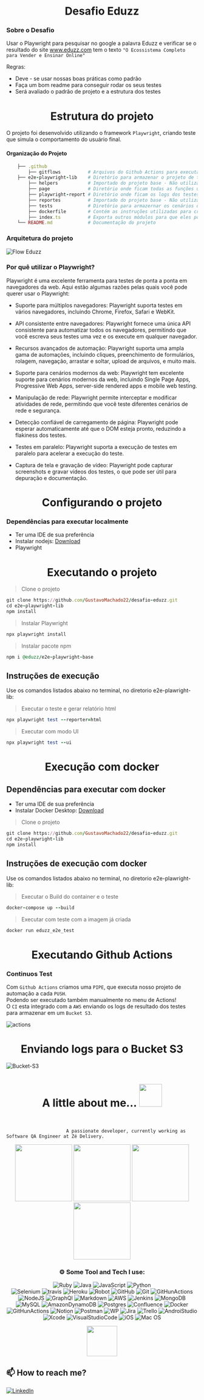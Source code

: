 <h1 align="center">
    Desafio Eduzz
</h1>

### Sobre o Desafio

Usar o Playwright para pesquisar no google a palavra Eduzz e verificar se o resultado do site www.eduzz.com 
tem o texto ```"O Ecossistema Completo para Vender e Ensinar Online"```

Regras:
- Deve - se usar nossas boas práticas como padrão
- Faça um bom readme para conseguir rodar os seus testes
- Será avaliado o padrão de projeto e a estrutura dos testes

<h1 align="center">
Estrutura do projeto
</h1>

O projeto foi desenvolvido utilizando o framework `Playwright`,
criando teste que simula o comportamento do usuário final.

#### Organização do Projeto
```ruby
    ├── .github                   
        ├── gitflows          # Arquivos do Github Actions para executar o CI.
    ├── e2e-playwright-lib    # Diretório para armazenar o projeto de teste. 
        ├── helpers           # Importado do projeto base - Não utilizado.
        ├── page              # Diretório onde ficam todas as funções utilizadas nos testes, subdividida em subpastas. 
        ├── playwright-report # Diretório onde ficam os logs dos testes.
        ├── reportes          # Importado do projeto base - Não utilizado.       
        ├── tests             # Diretório para armazernar os cenários de testes, subdividida em subpastas.
        ├── dockerfile        # Contém as instruções utilizadas para criar uma imagem Docker.
        ├── index.ts          # Exporta outros módulos para que eles possam ser importado         
    └── README.md             # Documentação do projeto
```
    
 ### Arquitetura do projeto   
![Flow Eduzz](https://github.com/GustavoMachado22/desafio-eduzz/assets/64233343/4294cba5-2c30-49d8-90bf-084076c06a90)


### Por quê utilizar o Playwright?
Playwright é uma excelente ferramenta para testes de ponta a ponta em navegadores da web. Aqui estão algumas razões pelas quais você pode querer usar o Playwright:

 - Suporte para múltiplos navegadores: Playwright suporta testes em vários navegadores, incluindo Chrome, Firefox, Safari e WebKit.

 - API consistente entre navegadores: Playwright fornece uma única API consistente para automatizar todos os navegadores, permitindo que você escreva seus testes uma vez e os execute em qualquer navegador.

 - Recursos avançados de automação: Playwright suporta uma ampla gama de automações, incluindo cliques, preenchimento de formulários, rolagem, navegação, arrastar e soltar, upload de arquivos, e muito mais.

 - Suporte para cenários modernos da web: Playwright tem excelente suporte para cenários modernos da web, incluindo Single Page Apps, Progressive Web Apps, server-side rendered apps e mobile web testing.

 - Manipulação de rede: Playwright permite interceptar e modificar atividades de rede, permitindo que você teste diferentes cenários de rede e segurança.

 - Detecção confiável de carregamento de página: Playwright pode esperar automaticamente até que o DOM esteja pronto, reduzindo a flakiness dos testes.

 - Testes em paralelo: Playwright suporta a execução de testes em paralelo para acelerar a execução do teste.

 - Captura de tela e gravação de vídeo: Playwright pode capturar screenshots e gravar vídeos dos testes, o que pode ser útil para depuração e documentação.
 

<h1 align="center">
Configurando o projeto 
</h1>

### Dependências para executar localmente

- Ter uma IDE de sua preferência
- Instalar nodejs: [Download](https://nodejs.org/en/download/current)
- Playwright


<h1 align="center">
Executando o projeto
</h1>

> Clone o projeto
``` ruby
git clone https://github.com/GustavoMachado22/desafio-eduzz.git
cd e2e-playwright-lib
npm install
```

> Instalar Playwright
``` ruby
npx playwright install
```
> Instalar pacote npm
``` ruby
npm i @eduzz/e2e-playwright-base
```

## Instruções de execução 
Use os comandos listados abaixo no terminal, no diretorio e2e-plawright-lib:

> Executar o teste e gerar relatório html
``` ruby
npx playwright test --reporter=html
```

> Executar com modo UI
``` ruby
npx playwright test --ui
```

<h1 align="center">
 Execução com docker
</h1>

## Dependências para executar com docker
- Ter uma IDE de sua preferência
- Instalar Docker Desktop: [Download]([https://nodejs.org/en/download/current](https://www.docker.com/products/docker-desktop/))
  
> Clone o projeto
``` ruby
git clone https://github.com/GustavoMachado22/desafio-eduzz.git
cd e2e-playwright-lib
npm install
```
## Instruções de execução com docker
Use os comandos listados abaixo no terminal, no diretorio e2e-plawright-lib:

> Executar o Build do container e o teste
``` ruby
docker-compose up --build
```

> Executar com teste com a imagem já criada
``` ruby
docker run eduzz_e2e_test
```

<h1 align="center">
Executando Github Actions
</h1>

### Continuos Test
Com `Github Actions` criamos uma `PIPE`, que executa nosso projeto de automação a cada `PUSH`.<br/> 
Podendo ser executado também manualmente no menu de Actions!<br/> 
O `CI` esta integrado com a `AWS` enviando os logs de resultado dos testes para armazenar em um `Bucket S3`.<br/> 

![actions](https://github.com/GustavoMachado22/desafio-eduzz/assets/64233343/65c1bb97-83f3-4e7c-a9b6-78fa10fc2185)


<h1 align="center">
Enviando logs para o Bucket S3
</h1>

![Bucket-S3](https://github.com/GustavoMachado22/desafio-eduzz/assets/64233343/f52a34c3-5d9d-4085-bd78-a413b3a2d08f)






<h1 align="center"> 
 A little about me...  <img src="https://media.giphy.com/media/eJjBP5o1N8tR7Hem2g/giphy.gif" width="60"> 
    </h1>
     <br />
     
                          A passionate developer, currently working as Software QA Engineer at Zé Delivery.


<div align="center">
<img height="150em" src="https://github-profile-summary-cards.vercel.app/api/cards/profile-details?username=GustavoMachado22&theme=radical"/> 
<img height="150em" src="https://github-readme-stats.vercel.app/api?username=GustavoMachado22&show_icons=true&theme=radical&include_all_commits=true&count_private=false&hide_border=true"/> <img height="150em" src="https://github-readme-stats.vercel.app/api/top-langs/?username=GustavoMachado22&layout=compact&langs_count=7&theme=radical&hide_border=true"/> <img height="150em" src="https://github-readme-streak-stats.herokuapp.com/?user=GustavoMachado22&theme=radical&hide_border=true"/>
	 	  	  
###  ⚙️ Some Tool and Tech I use:     
![Ruby](https://img.shields.io/badge/ruby-%23CC342D.svg?style=for-the-badge&logo=ruby&logoColor=white) 
![Java](https://img.shields.io/badge/java-%23ED8B00.svg?style=for-the-badge&logo=java&logoColor=white) 
![JavaScript](https://img.shields.io/badge/javascript-%23323330.svg?style=for-the-badge&logo=javascript&logoColor=%23F7DF1E)
![Python](https://img.shields.io/badge/python-3670A0?style=for-the-badge&logo=python&logoColor=ffdd54) 	     
![Selenium](https://img.shields.io/badge/Selenium-43B02A?style=for-the-badge&logo=Selenium&logoColor=white) 
![travis](https://img.shields.io/badge/travis_CI-3EAAAF?style=for-the-badge&logo=travisci&logoColor=white)
![Heroku](https://img.shields.io/badge/Heroku-430098?style=for-the-badge&logo=heroku&logoColor=white)
![Robot](https://img.shields.io/badge/Robot%20Framework-000000?style=for-the-badge&logo=robot-framework&logoColor=white)
![GitHub](https://img.shields.io/badge/GitHub-100000?style=for-the-badge&logo=github&logoColor=white)
![Git](https://img.shields.io/badge/GIT-E44C30?style=for-the-badge&logo=git&logoColor=white)
![GitHunActions](https://img.shields.io/badge/GitHub_Actions-2088FF?style=for-the-badge&logo=github-actions&logoColor=white) 
![NodeJS](https://img.shields.io/badge/node.js-6DA55F?style=for-the-badge&logo=node.js&logoColor=white) 
![GraphQl](https://img.shields.io/badge/GraphQl-E10098?style=for-the-badge&logo=graphql&logoColor=white)
![Markdown](https://img.shields.io/badge/markdown-%23000000.svg?style=for-the-badge&logo=markdown&logoColor=white)
![AWS](https://img.shields.io/badge/AWS-%23FF9900.svg?style=for-the-badge&logo=amazon-aws&logoColor=white)
![Jenkins](https://img.shields.io/badge/jenkins-%232C5263.svg?style=for-the-badge&logo=jenkins&logoColor=white)
![MongoDB](https://img.shields.io/badge/MongoDB-%234ea94b.svg?style=for-the-badge&logo=mongodb&logoColor=white)
![MySQL](https://img.shields.io/badge/mysql-%2300f.svg?style=for-the-badge&logo=mysql&logoColor=white)
![AmazonDynamoDB](https://img.shields.io/badge/Amazon%20DynamoDB-4053D6?style=for-the-badge&logo=Amazon%20DynamoDB&logoColor=white)
![Postgres](https://img.shields.io/badge/postgres-%23316192.svg?style=for-the-badge&logo=postgresql&logoColor=white) 
![Confluence](https://img.shields.io/badge/confluence-%23172BF4.svg?style=for-the-badge&logo=confluence&logoColor=white) 
![Docker](https://img.shields.io/badge/docker-%230db7ed.svg?style=for-the-badge&logo=docker&logoColor=white) 
![GitHunActions](https://img.shields.io/badge/GitHub_Actions-2088FF?style=for-the-badge&logo=github-actions&logoColor=white) 
![Notion](https://img.shields.io/badge/Notion-%23000000.svg?style=for-the-badge&logo=notion&logoColor=white) 
![Postman](https://img.shields.io/badge/Postman-FF6C37?style=for-the-badge&logo=postman&logoColor=white) 
![WP](https://img.shields.io/badge/Wordpress-21759B?style=for-the-badge&logo=wordpress&logoColor=white)
![Jira](https://img.shields.io/badge/jira-%230A0FFF.svg?style=for-the-badge&logo=jira&logoColor=white) 
![Trello](https://img.shields.io/badge/Trello-%23026AA7.svg?style=for-the-badge&logo=Trello&logoColor=white) 
![AndroiStudio](https://img.shields.io/badge/Android_Studio-3DDC84?style=for-the-badge&logo=android-studio&logoColor=white)
![Xcode](https://img.shields.io/badge/Xcode-007ACC?style=for-the-badge&logo=Xcode&logoColor=white) 
![VisualStudioCode](https://img.shields.io/badge/Visual_Studio_Code-0078D4?style=for-the-badge&logo=visual%20studio%20code&logoColor=white) 
![iOS](https://img.shields.io/badge/iOS-000000?style=for-the-badge&logo=ios&logoColor=white)
![Mac OS](https://img.shields.io/badge/mac%20os-000000?style=for-the-badge&logo=apple&logoColor=white) 
	
<img src="https://media.giphy.com/media/0TtX2qqpxp3pIafzio/giphy.gif" width="80"> 
	  
 </div>
  

  <div align="leaft">

  
 ## 📫 How to reach me?

[![LinkedIn](https://img.shields.io/badge/LinkedIn-%230077B5.svg?logo=linkedin&logoColor=white)](https://www.linkedin.com/in/gustavohmachado/)
